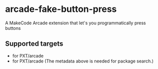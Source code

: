 # arcade-fake-button-press
A MakeCode Arcade extension that let's you programmatically press buttons


## Supported targets

* for PXT/arcade
* for PXT/arcade
(The metadata above is needed for package search.)
